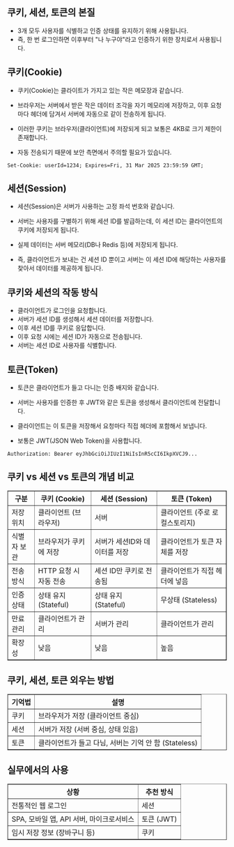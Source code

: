 쿠키, 세션, 토큰의 본질
-----------------------------------------------
- 3개 모두 사용자를 식별하고 인증 상태를 유지하기 위해 사용됩니다.
- 즉, 한 번 로그인하면 이후부터 "나 누구야"라고 인증하기 위한 장치로서 사용됩니다.
  
쿠키(Cookie)
--------------------------------------------------------------------
- 쿠키(Cookie)는 클라이트가 가지고 있는 작은 메모장과 같습니다.
- 브라우저는 서버에서 받은 작은 데이터 조각을 자기 메모리에 저장하고, 이후 요청마다 헤더에 담겨서 서버에 자동으로 같이 전송하게 됩니다.

- 이러한 쿠키는 브라우저(클라이언트)에 저장되게 되고 보통은 4KB로 크기 제한이 존재합니다.
- 자동 전송되기 때문에 보안 측면에서 주의할 필요가 있습니다.

```
Set-Cookie: userId=1234; Expires=Fri, 31 Mar 2025 23:59:59 GMT;
```

세션(Session)
-------------------------------------------------------------------
- 세션(Session)은 서버가 사용하는 고정 좌석 번호와 같습니다.
- 서버는 사용자를 구별하기 위해 세션 ID를 발급하는데, 이 세션 ID는 클라이언트의 쿠키에 저장되게 됩니다.
- 실제 데이터는 서버 메모리(DB나 Redis 등)에 저장되게 됩니다.

- 즉, 클라이언트가 보내는 건 세션 ID 뿐이고 서버는 이 세션 ID에 해당하는 사용자를 찾아서 데이터를 제공하게 됩니다.

쿠키와 세션의 작동 방식
------------------------------------------------------------------
- 클라이언트가 로그인을 요청합니다.
- 서버가 세션 ID를 생성해서 세션 데이터를 저장합니다.
- 이후 세션 ID를 쿠키로 응답합니다.
- 이후 요청 시에는 세션 ID가 자동으로 전송됩니다.
- 서버는 세션 ID로 사용자를 식별합니다.

토큰(Token)
------------------------------------------------------------------
- 토큰은 클라이언트가 들고 다니는 인증 배지와 같습니다.
- 서버는 사용자를 인증한 후 JWT와 같은 토큰을 생성해서 클라이언트에 전달합니다.
- 클라이언트는 이 토큰을 저장해서 요청마다 직접 헤더에 포함해서 보냅니다.

- 보통은 JWT(JSON Web Token)을 사용합니다.
```
Authorization: Bearer eyJhbGciOiJIUzI1NiIsInR5cCI6IkpXVCJ9...
```

쿠키 vs 세션 vs 토큰의 개념 비교
----------------------------------------------
<table border="1">
  <thead>
    <tr>
      <th>구분</th>
      <th>쿠키 (Cookie)</th>
      <th>세션 (Session)</th>
      <th>토큰 (Token)</th>
    </tr>
  </thead>
  <tbody>
    <tr>
      <td>저장 위치</td>
      <td>클라이언트 (브라우저)</td>
      <td>서버</td>
      <td>클라이언트 (주로 로컬스토리지)</td>
    </tr>
    <tr>
      <td>식별자 보관</td>
      <td>브라우저가 쿠키에 저장</td>
      <td>서버가 세션ID와 데이터를 저장</td>
      <td>클라이언트가 토큰 자체를 저장</td>
    </tr>
    <tr>
      <td>전송 방식</td>
      <td>HTTP 요청 시 자동 전송</td>
      <td>세션 ID만 쿠키로 전송됨</td>
      <td>클라이언트가 직접 헤더에 넣음</td>
    </tr>
    <tr>
      <td>인증 상태</td>
      <td>상태 유지 (Stateful)</td>
      <td>상태 유지 (Stateful)</td>
      <td>무상태 (Stateless)</td>
    </tr>
    <tr>
      <td>만료 관리</td>
      <td>클라이언트가 관리</td>
      <td>서버가 관리</td>
      <td>클라이언트가 관리</td>
    </tr>
    <tr>
      <td>확장성</td>
      <td>낮음</td>
      <td>낮음</td>
      <td>높음</td
  </tr>
  </tbody>
</table>

쿠키, 세션, 토큰 외우는 방법
-------------------------------------------------
<table border="1">
  <thead>
    <tr>
      <th>기억법</th>
      <th>설명</th>
    </tr>
  </thead>
  <tbody>
    <tr>
      <td>쿠키</td>
      <td>브라우저가 저장 (클라이언트 중심)</td>
    </tr>
    <tr>
      <td>세션</td>
      <td>서버가 저장 (서버 중심, 상태 있음)</td>
    </tr>
    <tr>
      <td>토큰</td>
      <td>클라이언트가 들고 다님, 서버는 기억 안 함 (Stateless)</td>
    </tr>
  </tbody>
</table>

실무에서의 사용
-----------------------------------------------------
<table border="1">
  <thead>
    <tr>
      <th>상황</th>
      <th>추천 방식</th>
    </tr>
  </thead>
  <tbody>
    <tr>
      <td>전통적인 웹 로그인</td>
      <td>세션</td>
    </tr>
    <tr>
      <td>SPA, 모바일 앱, API 서버, 마이크로서비스</td>
      <td>토큰 (JWT)</td>
    </tr>
    <tr>
      <td>임시 저장 정보 (장바구니 등)</td>
      <td>쿠키</td>
    </tr>
  </tbody>
</table>
